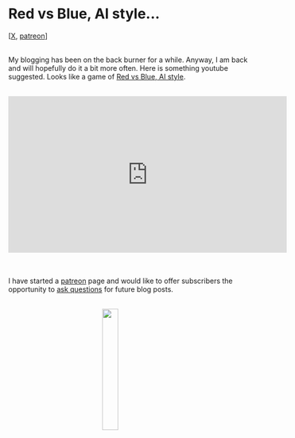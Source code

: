 # Red vs Blue, AI style...

<div class="container">
[<a href="https://x.com/lcordier_x" target="_blank">X</a>,
<a href="https://www.patreon.com/louiscordier" target="_blank">patreon</a>]
</div>
<br/>

My blogging has been on the back burner for a while. Anyway, I am back and will hopefully
do it a bit more often. Here is something youtube suggested. Looks like a game of <a href="https://louiscordier.com/the_3_book_of_louis/#game-of-colors" target="_blank">Red vs Blue, AI style</a>.
<br/><br/>

<iframe width="560" height="315" style="display: block; margin: 0 auto;" src="https://www.youtube.com/embed/EMyAGuHnDHk?si=2eATH0K06q1PeI_1" title="YouTube video player" frameborder="0" allow="accelerometer; autoplay; clipboard-write; encrypted-media; gyroscope; picture-in-picture; web-share" referrerpolicy="strict-origin-when-cross-origin" allowfullscreen></iframe>
<br/><br/>

I have started a <a href="https://www.patreon.com/louiscordier" target="_blank">patreon</a> page and would
like to offer subscribers the opportunity to <a href="https://x.com/lcordier_x" target="_blank">ask questions</a> for future blog posts.

<br/>

<img src="https://louiscordier.com/fin.jpg?blog=20240914" style="width: 25%; display: block; margin: 0 auto;">
